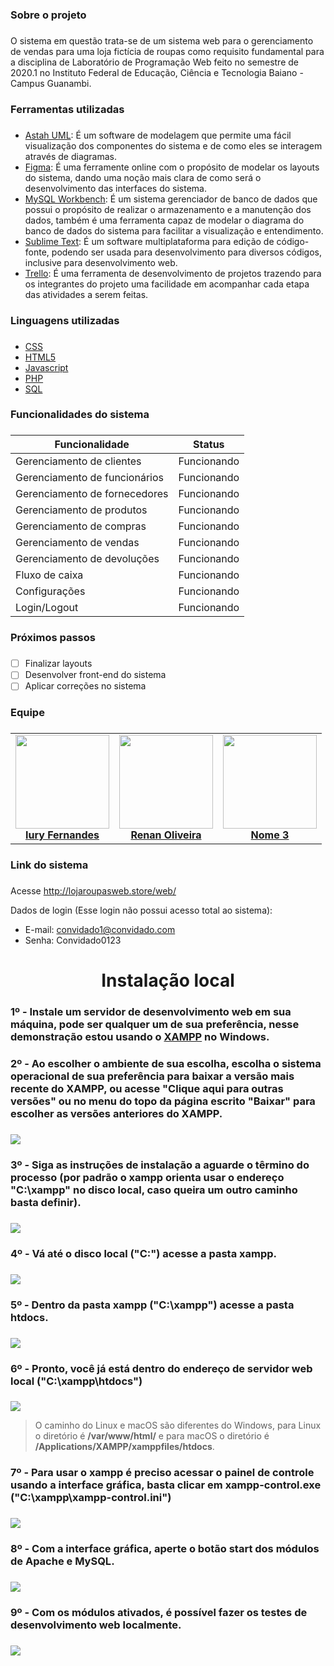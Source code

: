### Sobre o projeto <h3> 
O sistema em questão trata-se de um sistema web para o gerenciamento de vendas para uma loja fictícia de roupas como requisito fundamental para a disciplina de Laboratório de
Programação Web feito no semestre de 2020.1 no Instituto Federal de Educação, Ciência e Tecnologia Baiano - Campus Guanambi.

### Ferramentas utilizadas <h3>
 * [Astah UML](https://astah.net/downloads/): É um software de modelagem que permite uma fácil visualização dos componentes do sistema e de como eles se interagem através de diagramas.
 * [Figma](https://www.figma.com): É uma ferramente online com o propósito de modelar os layouts do sistema, dando uma noção mais clara de como será o desenvolvimento das interfaces do sistema.
* [MySQL Workbench](https://www.mysql.com/products/workbench/): É um sistema gerenciador de banco de dados que possui o propósito de realizar o armazenamento e a manutenção dos dados, também é uma ferramenta capaz de modelar o diagrama do banco de dados do sistema para facilitar a visualização e entendimento.
* [Sublime Text](https://www.sublimetext.com): É um software multiplataforma para edição de código-fonte, podendo ser usada para desenvolvimento para diversos códigos, inclusive para desenvolvimento web.
* [Trello](https://trello.com/): É uma ferramenta de desenvolvimento de projetos trazendo para os integrantes do projeto uma facilidade em acompanhar cada etapa das atividades a serem feitas.

### Linguagens utilizadas <h3>
 * [CSS](https://developer.mozilla.org/pt-BR/docs/Web/CSS)
 * [HTML5](https://developer.mozilla.org/pt-BR/docs/Web/Guide/HTML/HTML5)
 * [Javascript](https://developer.mozilla.org/pt-BR/docs/Web/JavaScript)
 * [PHP](https://www.php.net/manual/pt_BR/intro-whatis.php)
 * [SQL](https://www.w3schools.com/sql/)

### Funcionalidades do sistema <h3>
Funcionalidade | Status
------------ | -------------
Gerenciamento de clientes | Funcionando
Gerenciamento de funcionários | Funcionando
Gerenciamento de fornecedores | Funcionando
Gerenciamento de produtos | Funcionando
Gerenciamento de compras | Funcionando
Gerenciamento de vendas | Funcionando
Gerenciamento de devoluções | Funcionando
Fluxo de caixa | Funcionando
Configurações | Funcionando
Login/Logout | Funcionando

### Próximos passos <h3>
- [ ] Finalizar layouts 
- [ ] Desenvolver front-end do sistema
- [ ] Aplicar correções no sistema

### Equipe <h3>
<table align="center">
    <tr>
        <td align="center">
            <a href="https://github.com/Iury189">
                <img width="150" src="https://avatars.githubusercontent.com/u/63120240?s=460&v=4"/>
                <br/>
                <b>Iury Fernandes</b>
            </a>
        </td>
        <td align="center">
            <a href="https://github.com/renanoliveir13">
                <img width="150" src="https://avatars.githubusercontent.com/u/80891168?s=460&v=4"/>
                <br/>
                <b>Renan Oliveira</b>
            </a>
        </td>
        <td align="center">
            <a href="https://github.com/Iury189">
                <img width="150" src="https://avatars.githubusercontent.com/u/63120240?s=460&v=4"/>
                <br/>
                <b>Nome 3</b>
            </a>
        </td>
    </tr>
</table>

### Link do sistema <h3>
Acesse http://lojaroupasweb.store/web/

Dados de login (Esse login não possui acesso total ao sistema):

* E-mail: convidado1@convidado.com
* Senha: Convidado0123

<h1 align="center"> Instalação local </h1>

### 1º - Instale um servidor de desenvolvimento web em sua máquina, pode ser qualquer um de sua preferência, nesse demonstração estou usando o [XAMPP](https://www.apachefriends.org/pt_br/index.html) no Windows. <h3> 

### 2º - Ao escolher o ambiente de sua escolha, escolha o sistema operacional de sua preferência para baixar a versão mais recente do XAMPP, ou acesse "**Clique aqui para outras versões**" ou no menu do topo da página escrito "**Baixar**" para escolher as versões anteriores do XAMPP.  <h3> 
![](https://github.com/Iury189/web/blob/main/imagens_instalacao/i1.png?raw=true)
    
### 3º - Siga as instruções de instalação a aguarde o têrmino do processo (por padrão o xampp orienta usar o endereço "C:\xampp" no disco local, caso queira um outro caminho basta definir). <h3> 
![](https://github.com/Iury189/web/blob/main/imagens_instalacao/i2.png?raw=true)

### 4º - Vá até o disco local ("C:\") acesse a pasta **xampp**. <h3>
![](https://github.com/Iury189/web/blob/main/imagens_instalacao/i3.png?raw=true)
    
### 5º - Dentro da pasta xampp ("C:\xampp") acesse a pasta **htdocs**. <h3>
![](https://github.com/Iury189/web/blob/main/imagens_instalacao/i4.png?raw=true)

### 6º - Pronto, você já está dentro do endereço de servidor web local ("C:\xampp\htdocs") <h3>
![](https://github.com/Iury189/web/blob/main/imagens_instalacao/i5.png?raw=true)
> O caminho do Linux e macOS são diferentes do Windows, para Linux o diretório é **/var/www/html/** e para macOS o diretório é **/Applications/XAMPP/xamppfiles/htdocs**.
> >

### 7º - Para usar o xampp é preciso acessar o painel de controle usando a interface gráfica, basta clicar em **xampp-control.exe** ("C:\xampp\xampp-control.ini") <h3>
![](https://github.com/Iury189/web/blob/main/imagens_instalacao/i6.png?raw=true)

### 8º - Com a interface gráfica, aperte o botão **start** dos módulos de **Apache** e **MySQL**. <h3>
![](https://github.com/Iury189/web/blob/main/imagens_instalacao/i7.png?raw=true)

### 9º - Com os módulos ativados, é possível fazer os testes de desenvolvimento web localmente. <h3>
![](https://github.com/Iury189/web/blob/main/imagens_instalacao/i8.png?raw=true)

